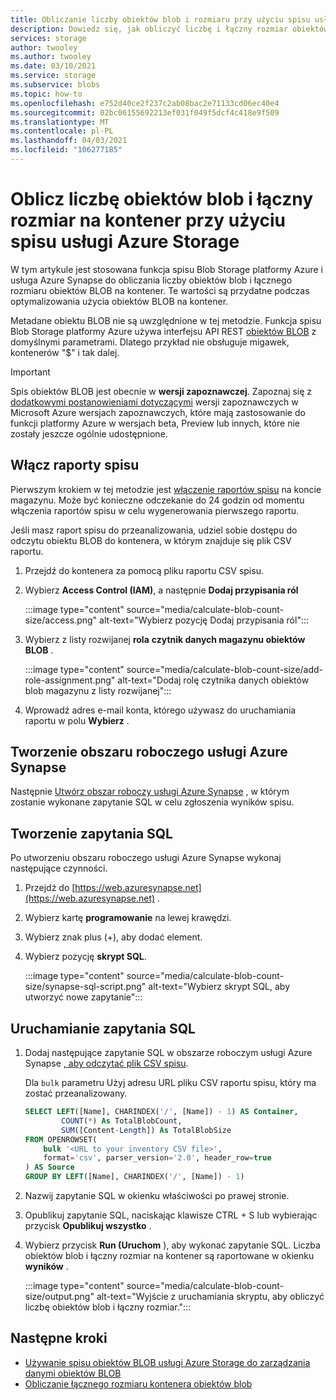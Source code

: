 ```yaml
---
title: Obliczanie liczby obiektów blob i rozmiaru przy użyciu spisu usługi Azure Storage
description: Dowiedz się, jak obliczyć liczbę i łączny rozmiar obiektów BLOB w kontenerze.
services: storage
author: twooley
ms.author: twooley
ms.date: 03/10/2021
ms.service: storage
ms.subservice: blobs
ms.topic: how-to
ms.openlocfilehash: e752d40ce2f237c2ab08bac2e71133cd06ec40e4
ms.sourcegitcommit: 02bc06155692213ef031f049f5dcf4c418e9f509
ms.translationtype: MT
ms.contentlocale: pl-PL
ms.lasthandoff: 04/03/2021
ms.locfileid: "106277185"
---
```

# <a name="calculate-blob-count-and-total-size-per-container-using-azure-storage-inventory"></a>Oblicz liczbę obiektów blob i łączny rozmiar na kontener przy użyciu spisu usługi Azure Storage

W tym artykule jest stosowana funkcja spisu Blob Storage platformy Azure i usługa Azure Synapse do obliczania liczby obiektów blob i łącznego rozmiaru obiektów BLOB na kontener. Te wartości są przydatne podczas optymalizowania użycia obiektów BLOB na kontener.

Metadane obiektu BLOB nie są uwzględnione w tej metodzie. Funkcja spisu Blob Storage platformy Azure używa interfejsu API REST [obiektów BLOB](/rest/api/storageservices/list-blobs) z domyślnymi parametrami. Dlatego przykład nie obsługuje migawek, kontenerów "$" i tak dalej.

> [!IMPORTANT]
> Spis obiektów BLOB jest obecnie w **wersji zapoznawczej**. Zapoznaj się z [dodatkowymi postanowieniami dotyczącymi](https://azure.microsoft.com/support/legal/preview-supplemental-terms/) wersji zapoznawczych w Microsoft Azure wersjach zapoznawczych, które mają zastosowanie do funkcji platformy Azure w wersjach beta, Preview lub innych, które nie zostały jeszcze ogólnie udostępnione.

## <a name="enable-inventory-reports"></a>Włącz raporty spisu

Pierwszym krokiem w tej metodzie jest [włączenie raportów spisu](blob-inventory.md#enable-inventory-reports) na koncie magazynu. Może być konieczne odczekanie do 24 godzin od momentu włączenia raportów spisu w celu wygenerowania pierwszego raportu.

Jeśli masz raport spisu do przeanalizowania, udziel sobie dostępu do odczytu obiektu BLOB do kontenera, w którym znajduje się plik CSV raportu.

1. Przejdź do kontenera za pomocą pliku raportu CSV spisu.
1. Wybierz **Access Control (IAM)**, a następnie **Dodaj przypisania ról**

    :::image type="content" source="media/calculate-blob-count-size/access.png" alt-text="Wybierz pozycję Dodaj przypisania ról":::

1. Wybierz z listy rozwijanej **rola** **czytnik danych magazynu obiektów BLOB** .

    :::image type="content" source="media/calculate-blob-count-size/add-role-assignment.png" alt-text="Dodaj rolę czytnika danych obiektów blob magazynu z listy rozwijanej":::

1. Wprowadź adres e-mail konta, którego używasz do uruchamiania raportu w polu **Wybierz** .

## <a name="create-an-azure-synapse-workspace"></a>Tworzenie obszaru roboczego usługi Azure Synapse

Następnie [Utwórz obszar roboczy usługi Azure Synapse](../../synapse-analytics/get-started-create-workspace.md) , w którym zostanie wykonane zapytanie SQL w celu zgłoszenia wyników spisu.

## <a name="create-the-sql-query"></a>Tworzenie zapytania SQL

Po utworzeniu obszaru roboczego usługi Azure Synapse wykonaj następujące czynności.

1. Przejdź do [https://web.azuresynapse.net](https://web.azuresynapse.net) .
1. Wybierz kartę **programowanie** na lewej krawędzi.
1. Wybierz znak plus (+), aby dodać element.
1. Wybierz pozycję **skrypt SQL**.

    :::image type="content" source="media/calculate-blob-count-size/synapse-sql-script.png" alt-text="Wybierz skrypt SQL, aby utworzyć nowe zapytanie":::

## <a name="run-the-sql-query"></a>Uruchamianie zapytania SQL

1. Dodaj następujące zapytanie SQL w obszarze roboczym usługi Azure Synapse [, aby odczytać plik CSV spisu](../../synapse-analytics/sql/query-single-csv-file.md#read-a-csv-file).

    Dla `bulk` parametru Użyj adresu URL pliku CSV raportu spisu, który ma zostać przeanalizowany.

    ```sql
    SELECT LEFT([Name], CHARINDEX('/', [Name]) - 1) AS Container, 
            COUNT(*) As TotalBlobCount,
            SUM([Content-Length]) As TotalBlobSize
    FROM OPENROWSET(
        bulk '<URL to your inventory CSV file>',
        format='csv', parser_version='2.0', header_row=true
    ) AS Source
    GROUP BY LEFT([Name], CHARINDEX('/', [Name]) - 1)
    ```

1. Nazwij zapytanie SQL w okienku właściwości po prawej stronie.

1. Opublikuj zapytanie SQL, naciskając klawisze CTRL + S lub wybierając przycisk **Opublikuj wszystko** .

1. Wybierz przycisk **Run (Uruchom** ), aby wykonać zapytanie SQL. Liczba obiektów blob i łączny rozmiar na kontener są raportowane w okienku **wyników** .

    :::image type="content" source="media/calculate-blob-count-size/output.png" alt-text="Wyjście z uruchamiania skryptu, aby obliczyć liczbę obiektów blob i łączny rozmiar.":::

## <a name="next-steps"></a>Następne kroki

- [Używanie spisu obiektów BLOB usługi Azure Storage do zarządzania danymi obiektów BLOB](blob-inventory.md)
- [Obliczanie łącznego rozmiaru kontenera obiektów blob](../scripts/storage-blobs-container-calculate-billing-size-powershell.md)
